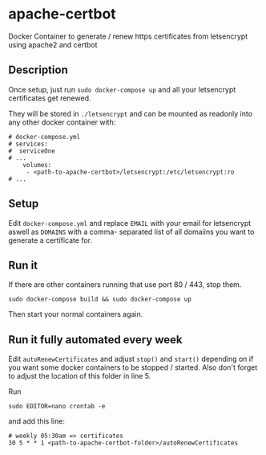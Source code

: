 # apache-certbot
Docker Container to generate / renew https certificates from letsencrypt using apache2 and certbot

## Description

Once setup, just run `sudo docker-compose up`
 and all your letsencrypt certificates get renewed.

They will be stored in `./letsencrypt` and can be mounted
 as readonly into any other docker container with:

```
# docker-compose.yml
# services:
#  serviceOne
# ...
    volumes:
     - <path-to-apache-certbot>/letsencrypt:/etc/letsencrypt:ro
# ...
```

## Setup

Edit `docker-compose.yml` and replace `EMAIL` with your
 email for letsencrypt aswell as `DOMAINS` with a comma-
separated list of all domaiins you want to generate a
 certificate for.

## Run it

If there are other containers running that use port 80 / 443,
 stop them.

`sudo docker-compose build && sudo docker-compose up`

Then start your normal containers again.

## Run it fully automated every week

Edit `autoRenewCertificates` and adjust `stop()` and `start()`
 depending on if you want some docker containers to be stopped / started.
 Also don't forget to adjust the location of this folder in line 5. 

Run

`sudo EDITOR=nano crontab -e`

and add this line:

```
# weekly 05:30am => certificates
30 5 * * 1 <path-to-apache-certbot-folder>/autoRenewCertificates
```
